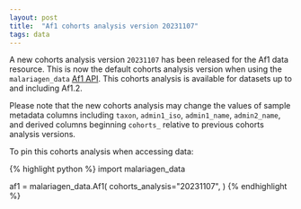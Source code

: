 ```yaml
---
layout: post
title:  "Af1 cohorts analysis version 20231107"
tags: data
---
```


A new cohorts analysis version `20231107` has been released for the
Af1 data resource. This is now the default cohorts analysis version
when using the `malariagen_data` [Af1
API](https://malariagen.github.io/malariagen-data-python/latest/Af1.html). This
cohorts analysis is available for datasets up to and including Af1.2.

Please note that the new cohorts analysis may change the values of
sample metadata columns including `taxon`, `admin1_iso`,
`admin1_name`, `admin2_name`, and derived columns beginning `cohorts_`
relative to previous cohorts analysis versions.

To pin this cohorts analysis when accessing data:

{% highlight python %}
import malariagen_data

af1 = malariagen_data.Af1(
    cohorts_analysis="20231107",
)
{% endhighlight %}
